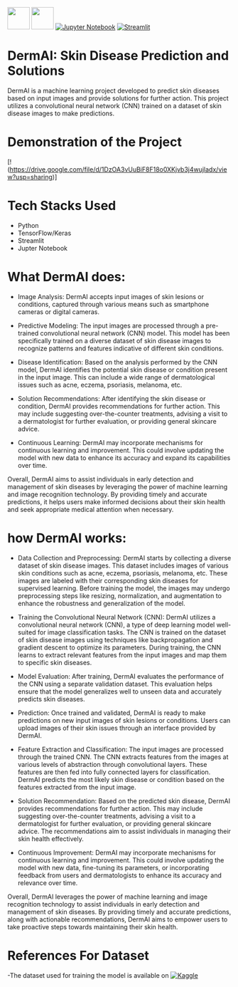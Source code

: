 [<img src="https://upload.wikimedia.org/wikipedia/commons/thumb/0/0e/Intel_logo_%282020%2C_light_blue%29.svg/300px-Intel_logo_%282020%2C_light_blue%29.svg.png" width="50">](https://www.intel.com/)
[<img src="https://www.intel.com/content/dam/develop/public/us/en/images/admin/oneapi-logo-rev-4x3-rwd.png" width="50">](https://www.intel.com/)
[![Jupyter Notebook](https://img.shields.io/badge/Jupyter%20Notebook-%23F37626.svg?style=flat&logo=jupyter&logoColor=white)](https://jupyter.org/)
[![Streamlit](https://img.shields.io/badge/Streamlit-%23000.svg?style=flat&logo=Streamlit&logoColor=white)](https://streamlit.io/)

# DermAI: Skin Disease Prediction and Solutions

DermAI is a machine learning project developed to predict skin diseases based on input images and provide solutions for further action. This project utilizes a convolutional neural network (CNN) trained on a dataset of skin disease images to make predictions.

# Demonstration of the Project
[!(https://drive.google.com/file/d/1DzOA3vUuBiF8F18o0XKjvb3j4wujladx/view?usp=sharing)]

 
# Tech Stacks Used

- Python
- TensorFlow/Keras
- Streamlit
- Jupter Notebook

# What DermAI does:

- Image Analysis: DermAI accepts input images of skin lesions or conditions, captured through various means such as smartphone cameras or digital cameras.

- Predictive Modeling: The input images are processed through a pre-trained convolutional neural network (CNN) model. This model has been specifically trained on a diverse dataset of skin disease images to recognize patterns and features indicative of different skin conditions.

- Disease Identification: Based on the analysis performed by the CNN model, DermAI identifies the potential skin disease or condition present in the input image. This can include a wide range of dermatological issues such as acne, eczema, psoriasis, melanoma, etc.

- Solution Recommendations: After identifying the skin disease or condition, DermAI provides recommendations for further action. This may include suggesting over-the-counter treatments, advising a visit to a dermatologist for further evaluation, or providing general skincare advice.

- Continuous Learning: DermAI may incorporate mechanisms for continuous learning and improvement. This could involve updating the model with new data to enhance its accuracy and expand its capabilities over time.

Overall, DermAI aims to assist individuals in early detection and management of skin diseases by leveraging the power of machine learning and image recognition technology. By providing timely and accurate predictions, it helps users make informed decisions about their skin health and seek appropriate medical attention when necessary.
# how DermAI works:

- Data Collection and Preprocessing: DermAI starts by collecting a diverse dataset of skin disease images. This dataset includes images of various skin conditions such as acne, eczema, psoriasis, melanoma, etc. These images are labeled with their corresponding skin diseases for supervised learning. Before training the model, the images may undergo preprocessing steps like resizing, normalization, and augmentation to enhance the robustness and generalization of the model.

- Training the Convolutional Neural Network (CNN): DermAI utilizes a convolutional neural network (CNN), a type of deep learning model well-suited for image classification tasks. The CNN is trained on the dataset of skin disease images using techniques like backpropagation and gradient descent to optimize its parameters. During training, the CNN learns to extract relevant features from the input images and map them to specific skin diseases.

- Model Evaluation: After training, DermAI evaluates the performance of the CNN using a separate validation dataset. This evaluation helps ensure that the model generalizes well to unseen data and accurately predicts skin diseases.

- Prediction: Once trained and validated, DermAI is ready to make predictions on new input images of skin lesions or conditions. Users can upload images of their skin issues through an interface provided by DermAI.

- Feature Extraction and Classification: The input images are processed through the trained CNN. The CNN extracts features from the images at various levels of abstraction through convolutional layers. These features are then fed into fully connected layers for classification. DermAI predicts the most likely skin disease or condition based on the features extracted from the input image.

- Solution Recommendation: Based on the predicted skin disease, DermAI provides recommendations for further action. This may include suggesting over-the-counter treatments, advising a visit to a dermatologist for further evaluation, or providing general skincare advice. The recommendations aim to assist individuals in managing their skin health effectively.

- Continuous Improvement: DermAI may incorporate mechanisms for continuous learning and improvement. This could involve updating the model with new data, fine-tuning its parameters, or incorporating feedback from users and dermatologists to enhance its accuracy and relevance over time.

Overall, DermAI leverages the power of machine learning and image recognition technology to assist individuals in early detection and management of skin diseases. By providing timely and accurate predictions, along with actionable recommendations, DermAI aims to empower users to take proactive steps towards maintaining their skin health.

# References For Dataset
-The dataset used for training the model is available on  [![Kaggle](https://img.shields.io/badge/Kaggle-%23000.svg?style=flat&logo=Kaggle&logoColor=white)](https://www.kaggle.com/)
